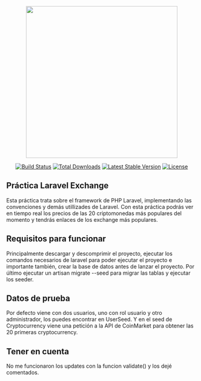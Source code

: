 <p align="center"><a href="https://laravel.com" target="_blank"><img src="https://raw.githubusercontent.com/laravel/art/master/logo-lockup/5%20SVG/2%20CMYK/1%20Full%20Color/laravel-logolockup-cmyk-red.svg" width="400"></a></p>

<p align="center">
<a href="https://travis-ci.org/laravel/framework"><img src="https://travis-ci.org/laravel/framework.svg" alt="Build Status"></a>
<a href="https://packagist.org/packages/laravel/framework"><img src="https://img.shields.io/packagist/dt/laravel/framework" alt="Total Downloads"></a>
<a href="https://packagist.org/packages/laravel/framework"><img src="https://img.shields.io/packagist/v/laravel/framework" alt="Latest Stable Version"></a>
<a href="https://packagist.org/packages/laravel/framework"><img src="https://img.shields.io/packagist/l/laravel/framework" alt="License"></a>
</p>

## Práctica Laravel Exchange 

Esta práctica trata sobre el framework de PHP Laravel, implementando las convenciones y demás utillizades de Laravel.
Con esta práctica podrás ver en tiempo real los precios de las 20 criptomonedas más populares del momento y tendrás enlaces
de los exchange más populares.


## Requisitos para funcionar

Principalmente descargar y descomprimir el proyecto, ejecutar los comandos necesarios de laravel para poder ejecutar el proyecto e importante también, crear la base de datos antes de lanzar el proyecto. 
Por último ejecutar un artisan migrate --seed para migrar las tablas y ejecutar los seeder.


## Datos de prueba

Por defecto viene con dos usuarios, uno con rol usuario y otro administrador, los puedes encontrar en UserSeed.
Y en el seed de Cryptocurrency viene una petición a la API de CoinMarket para obtener las 20 primeras cryptocurrency.

## Tener en cuenta

No me funcionaron los updates con la funcion validate() y los dejé comentados.

